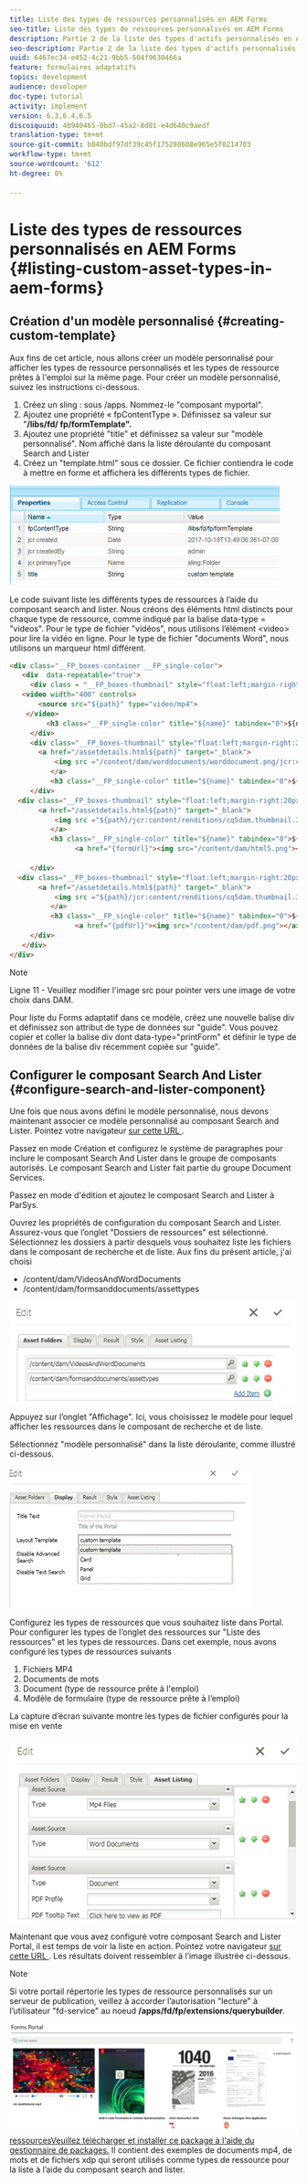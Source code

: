 ```yaml
---
title: Liste des types de ressources personnalisés en AEM Forms
seo-title: Liste des types de ressources personnalisés en AEM Forms
description: Partie 2 de la liste des types d'actifs personnalisés en AEM Forms
seo-description: Partie 2 de la liste des types d'actifs personnalisés en AEM Forms
uuid: 6467ec34-e452-4c21-9bb5-504f9630466a
feature: formulaires adaptatifs
topics: development
audience: developer
doc-type: tutorial
activity: implement
version: 6.3,6.4,6.5
discoiquuid: 4b940465-0bd7-45a2-8d01-e4d640c9aedf
translation-type: tm+mt
source-git-commit: b040bdf97df39c45f175288608e965e5f0214703
workflow-type: tm+mt
source-wordcount: '612'
ht-degree: 0%

---
```



# Liste des types de ressources personnalisés en AEM Forms {#listing-custom-asset-types-in-aem-forms}

## Création d&#39;un modèle personnalisé {#creating-custom-template}


Aux fins de cet article, nous allons créer un modèle personnalisé pour afficher les types de ressource personnalisés et les types de ressource prêtes à l&#39;emploi sur la même page. Pour créer un modèle personnalisé, suivez les instructions ci-dessous.

1. Créez un sling : sous /apps. Nommez-le &quot;composant myportal&quot;.
1. Ajoutez une propriété « fpContentType ». Définissez sa valeur sur &quot;**/libs/fd/ fp/formTemplate&quot;.**
1. Ajoutez une propriété &quot;title&quot; et définissez sa valeur sur &quot;modèle personnalisé&quot;. Nom affiché dans la liste déroulante du composant Search and Lister
1. Créez un &quot;template.html&quot; sous ce dossier. Ce fichier contiendra le code à mettre en forme et affichera les différents types de fichier.

![appsfolder](assets/appsfolder_.png)

Le code suivant liste les différents types de ressources à l’aide du composant search and lister. Nous créons des éléments html distincts pour chaque type de ressource, comme indiqué par la balise data-type = &quot;videos&quot;. Pour le type de fichier &quot;vidéos&quot;, nous utilisons l’élément &lt;video> pour lire la vidéo en ligne. Pour le type de fichier &quot;documents Word&quot;, nous utilisons un marqueur html différent.

```html
<div class="__FP_boxes-container __FP_single-color">
   <div  data-repeatable="true">
     <div class = "__FP_boxes-thumbnail" style="float:left;margin-right:20px;" data-type = "videos">
   <video width="400" controls>
       <source src="${path}" type="video/mp4">
    </video>
         <h3 class="__FP_single-color" title="${name}" tabindex="0">${name}</h3>
     </div>
     <div class="__FP_boxes-thumbnail" style="float:left;margin-right:20px;" data-type = "worddocuments">
       <a href="/assetdetails.html${path}" target="_blank">
           <img src ="/content/dam/worddocuments/worddocument.png/jcr:content/renditions/cq5dam.thumbnail.319.319.png"/>
          </a>
          <h3 class="__FP_single-color" title="${name}" tabindex="0">${name}</h3>
     </div>
  <div class="__FP_boxes-thumbnail" style="float:left;margin-right:20px;" data-type = "xfaForm">
       <a href="/assetdetails.html${path}" target="_blank">
           <img src ="${path}/jcr:content/renditions/cq5dam.thumbnail.319.319.png"/>
          </a>
          <h3 class="__FP_single-color" title="${name}" tabindex="0">${name}</h3>
                <a href="{formUrl}"><img src="/content/dam/html5.png"></a><p>

     </div>
  <div class="__FP_boxes-thumbnail" style="float:left;margin-right:20px;" data-type = "printForm">
       <a href="/assetdetails.html${path}" target="_blank">
           <img src ="${path}/jcr:content/renditions/cq5dam.thumbnail.319.319.png"/>
          </a>
          <h3 class="__FP_single-color" title="${name}" tabindex="0">${name}</h3>
                <a href="{pdfUrl}"><img src="/content/dam/pdf.png"></a><p>
     </div>
   </div>
</div>
```

>[!NOTE]
>
>Ligne 11 - Veuillez modifier l&#39;image src pour pointer vers une image de votre choix dans DAM.
>
>Pour liste du Forms adaptatif dans ce modèle, créez une nouvelle balise div et définissez son attribut de type de données sur &quot;guide&quot;. Vous pouvez copier et coller la balise div dont data-type=&quot;printForm&quot; et définir le type de données de la balise div récemment copiée sur &quot;guide&quot;.

## Configurer le composant Search And Lister {#configure-search-and-lister-component}

Une fois que nous avons défini le modèle personnalisé, nous devons maintenant associer ce modèle personnalisé au composant Search and Lister. Pointez votre navigateur [sur cette URL ](http://localhost:4502/editor.html/content/AemForms/CustomPortal.html).

Passez en mode Création et configurez le système de paragraphes pour inclure le composant Search And Lister dans le groupe de composants autorisés. Le composant Search and Lister fait partie du groupe Document Services.

Passez en mode d&#39;édition et ajoutez le composant Search and Lister à ParSys.

Ouvrez les propriétés de configuration du composant Search and Lister. Assurez-vous que l’onglet &quot;Dossiers de ressources&quot; est sélectionné. Sélectionnez les dossiers à partir desquels vous souhaitez liste les fichiers dans le composant de recherche et de liste. Aux fins du présent article, j&#39;ai choisi

* /content/dam/VideosAndWordDocuments
* /content/dam/formsanddocuments/assettypes

![assetfolder](assets/selectingassetfolders.png)

Appuyez sur l’onglet &quot;Affichage&quot;. Ici, vous choisissez le modèle pour lequel afficher les ressources dans le composant de recherche et de liste.

Sélectionnez &quot;modèle personnalisé&quot; dans la liste déroulante, comme illustré ci-dessous.

![searchandlister](assets/searchandlistercomponent.gif)

Configurez les types de ressources que vous souhaitez liste dans Portal. Pour configurer les types de l’onglet des ressources sur &quot;Liste des ressources&quot; et les types de ressources. Dans cet exemple, nous avons configuré les types de ressources suivants

1. Fichiers MP4
1. Documents de mots
1. Document (type de ressource prête à l&#39;emploi)
1. Modèle de formulaire (type de ressource prête à l’emploi)

La capture d’écran suivante montre les types de fichier configurés pour la mise en vente

![assettypes](assets/assettypes.png)

Maintenant que vous avez configuré votre composant Search and Lister Portal, il est temps de voir la liste en action. Pointez votre navigateur [sur cette URL ](http://localhost:4502/content/AemForms/CustomPortal.html?wcmmode=disabled). Les résultats doivent ressembler à l’image illustrée ci-dessous.

>[!NOTE]
>
>Si votre portail répertorie les types de ressource personnalisés sur un serveur de publication, veillez à accorder l’autorisation &quot;lecture&quot; à l’utilisateur &quot;fd-service&quot; au noeud **/apps/fd/fp/extensions/querybuilder**.

![](assets/assettypeslistings.png)
[ressourcesVeuillez télécharger et installer ce package à l&#39;aide du gestionnaire de packages.](assets/customassettypekt1.zip) Il contient des exemples de documents mp4, de mots et de fichiers xdp qui seront utilisés comme types de ressource pour la liste à l’aide du composant search and lister.
